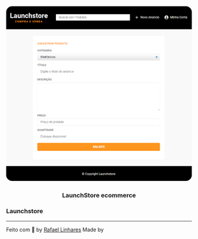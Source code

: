 <h1 align="center">
    <img alt="Gym Manager" src="./public/assets/readme-logo.PNG"  width="600px" style="border-radius:16px;"/>
</h1>

<h3 align="center" >
  LaunchStore ecommerce
</h3>

###  Launchstore

-------------------------------------------------------------------------------------------

Feito com :blue_heart: by [Rafael Linhares](https://www.linkedin.com/in/rafael-linhares-js/)
Made by 

